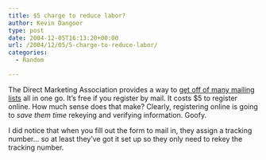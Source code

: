 ```yaml
---
title: $5 charge to reduce labor?
author: Kevin Dangoor
type: post
date: 2004-12-05T16:13:20+00:00
url: /2004/12/05/5-charge-to-reduce-labor/
categories:
  - Random

---
```

The Direct Marketing Association provides a way to [get off of many mailing lists][1] all in one go. It&#8217;s free if you register by mail. It costs $5 to register online. How much sense does that make? Clearly, registering online is going to _save them time_ rekeying and verifying information. Goofy.

I did notice that when you fill out the form to mail in, they assign a tracking number&#8230; so at least they&#8217;ve got it set up so they only need to rekey the tracking number.

 [1]: http://www.dmaconsumers.org/cgi/offmailinglistdave "How To Get Off A Mailing List - Consumer Assistance"